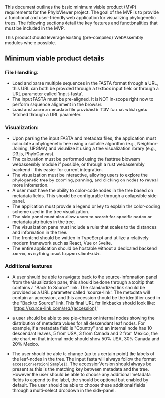 This document outlines the basic minimum viable product (MVP) requirements for the PhyloViewer project. The goal of the MVP is to provide a functional and user-friendly web application for visualizing phylogenetic trees. The following sections detail the key features and functionalities that must be included in the MVP.

This product should leverage existing (pre-compiled) WebAssembly modules where possible.

## Minimum viable product details

### File Handling:

* Load and parse multiple sequences in the FASTA format through a URL, this URL can both be provided through a textbox input field or through a URL parameter called 'input-fasta'.
* The input FASTA must be pre-aligned. It is NOT in-scope right now to perform sequence alignment in the browser.
* Load and parse a metadata file provided in TSV format which gets fetched through a URL parameter.

### Visualization:

* Upon parsing the input FASTA and metadata files, the application must calculate a phylogenetic tree using a suitable algorithm (e.g., Neighbor-Joining, UPGMA) and visualize it using a tree visualization library (e.g., D3.js, PhyloCanvas).
* The calculation must be performed using the fasttree biowasm webassembly module if possible, or through a rust webassembly backend if this easier for current integration.
* The visualization must be interactive, allowing users to explore the phylogenetic tree by zooming, panning, and clicking on nodes to reveal more information.
* A user must have the ability to color-code nodes in the tree based on metadata fields. This should be configurable through a collapsible side-panel.
* The application must provide a legend or key to explain the color-coding scheme used in the tree visualization.
* The side-panel must also allow users to search for specific nodes or metadata attributes in the tree.
* The visualization pane must include a ruler that scales to the distances and information in the tree.
* The frontend should be written in TypeScript and utilize a relatively modern framework such as React, Vue or Svelte.
* The entire application should be hostable without a dedicated backend server, everything must happen client-side.


### Additional features
* A user should be able to navigate back to the source-information panel from the visualization pane, this should be done through a tooltip that contains a "Back to Source" link. The standardized link should be provided as a URL parameter called 'source-link'. The metadata will contain an accession, and this accession should be the identifier used in the "Back to Source" link. This final URL for linkbacks should look like: 'https://source-link.com/seq/{accession}'

* a user should be able to see pie-charts on internal nodes showing the distribution of metadata values for all descendant leaf nodes. For example, if a metadata field is "Country" and an internal node has 10 descendant leaves, 5 from USA, 3 from Canada and 2 from Mexico, the pie chart on that internal node should show 50% USA, 30% Canada and 20% Mexico.

* The user should be able to change (up to a certain point) the labels of the leaf-nodes in the tree. The input fasta will always follow the format `accessionVersion|SampleID`. The accessionVersion should always be present as this is the matching key between metadata and the tree. However the user should be able to choose any additional metadata fields to append to the label, the should be optional but enabled by default. The user should be able to choose these additional fields through a multi-select dropdown in the side-panel.